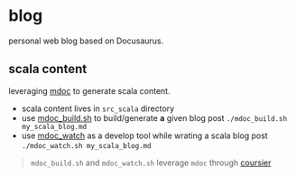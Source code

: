 # blog

personal web blog based on Docusaurus.

## scala content

leveraging [mdoc](https://scalameta.org/mdoc/) to generate scala content.

- scala content lives in `src_scala` directory
- use [mdoc_build.sh](mdoc_build.sh) to build/generate **a** given blog post `./mdoc_build.sh my_scala_blog.md`
- use [mdoc_watch](mdoc_watch.sh) as a develop tool while wrating a scala blog post `./mdoc_watch.sh my_scala_blog.md`

> `mdoc_build.sh` and `mdoc_watch.sh` leverage `mdoc` through [coursier](https://scalameta.org/mdoc/docs/installation.html#command-line)